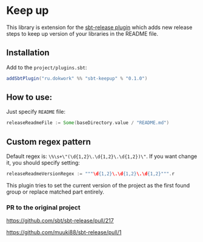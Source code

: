 # Keep up


This library is extension for the [sbt-release plugin](https://github.com/sbt/sbt-release) which adds new release steps to keep up version of your libraries 
in the README file.

## Installation
Add to the `project/plugins.sbt`:
```scala
addSbtPlugin("ru.dokwork" %% "sbt-keepup" % "0.1.0")
``` 

## How to use:

Just specify `README` file:
```scala
releaseReadmeFile := Some(baseDirectory.value / "README.md")
```

## Custom regex pattern

Default regex is: `\%\s+\"(\d{1,2}\.\d{1,2}\.\d{1,2})\"`. If you want change it, you should specify setting:
```scala
releaseReadmeVersionRegex := """\d{1,2}\.\d{1,2}\.\d{1,2}""".r
```
This plugin tries to set the current version of the project as the first found group or replace matched part entirely.



### PR to the original project

https://github.com/sbt/sbt-release/pull/217

https://github.com/muuki88/sbt-release/pull/1